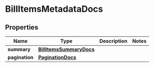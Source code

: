 

# BillItemsMetadataDocs


## Properties

| Name | Type | Description | Notes |
|------------ | ------------- | ------------- | -------------|
|**summary** | [**BillItemsSummaryDocs**](BillItemsSummaryDocs.md) |  |  |
|**pagination** | [**PaginationDocs**](PaginationDocs.md) |  |  |



